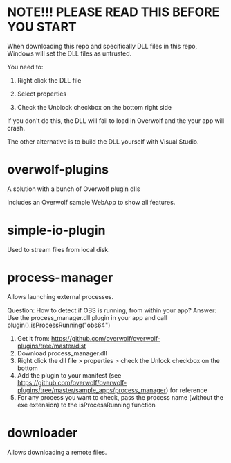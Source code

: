 # NOTE!!! PLEASE READ THIS BEFORE YOU START
When downloading this repo and specifically DLL files in this repo,
Windows will set the DLL files as untrusted.

You need to:

1. Right click the DLL file 

2. Select properties

3. Check the Unblock checkbox on the bottom right side

If you don't do this, the DLL will fail to load in Overwolf and 
the your app will crash.

The other alternative is to build the DLL yourself with Visual Studio.



# overwolf-plugins
A solution with a bunch of Overwolf plugin dlls

Includes an Overwolf sample WebApp to show all features.

simple-io-plugin
================
Used to stream files from local disk.

process-manager
================
Allows launching external processes.

Question: How to detect if OBS is running, from within your app?
Answer: Use the process_manager.dll plugin in your app and call plugin().isProcessRunning("obs64")
1. Get it from: https://github.com/overwolf/overwolf-plugins/tree/master/dist
2. Download process_manager.dll
3. Right click the dll file > properties > check the Unlock checkbox on the bottom
4. Add the plugin to your manifest (see https://github.com/overwolf/overwolf-plugins/tree/master/sample_apps/process_manager) for reference
5. For any process you want to check, pass the process name (without the exe extension) to the isProcessRunning function


downloader
================
Allows downloading a remote files.
